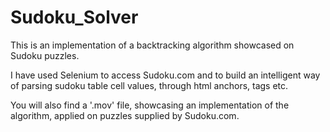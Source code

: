 # Sudoku_Solver
This is an implementation of a backtracking algorithm showcased on Sudoku puzzles.

I have used Selenium to access Sudoku.com and to build an intelligent way of parsing sudoku table cell values, through html anchors, tags etc.

You will also find a '.mov' file, showcasing an implementation of the algorithm, applied on puzzles supplied by Sudoku.com.
